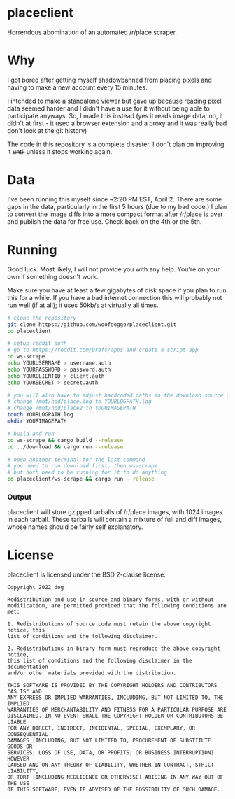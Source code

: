 # placeclient
Horrendous abomination of an automated /r/place scraper.

# Why
I got bored after getting myself shadowbanned from placing pixels and having to
make a new account every 15 minutes.

I intended to make a standalone viewer but gave up because reading pixel data
seemed harder and I didn't have a use for it without being able to participate 
anyways. So, I made this instead (yes it reads image data; no, it didn't at
first - it used a browser extension and a proxy and it was really bad don't look at
the git history)

The code in this repository is a complete disaster. I don't plan on improving it
~~until~~ unless it stops working again.

# Data
I've been running this myself since ~2:20 PM EST, April 2. There are some gaps
in the data, particularly in the first 5 hours (due to my bad code.) I plan to
convert the image diffs into a more compact format after /r/place is over and
publish the data for free use. Check back on the 4th or the 5th.

# Running
Good luck. Most likely, I will not provide you with any help. You're on your
own if something doesn't work.

Make sure you have at least a few gigabytes of disk space if you plan to run this
for a while. If you have a bad internet connection this will probably not run
well (if at all); it uses 50kb/s at virtually all times.

```sh
# clone the repository
git clone https://github.com/woofdoggo/placeclient.git
cd placeclient

# setup reddit auth
# go to https://reddit.com/prefs/apps and create a script app
cd ws-scrape
echo YOURUSERNAME > username.auth
echo YOURPASSWORD > password.auth
echo YOURCLIENTID > client.auth
echo YOURSECRET > secret.auth

# you will also have to adjust hardcoded paths in the download source file:
# change /mnt/hdd/place.log to YOURLOGPATH.log
# change /mnt/hdd/place2 to YOURIMAGEPATH
touch YOURLOGPATH.log
mkdir YOURIMAGEPATH

# build and run
cd ws-scrape && cargo build --release
cd ../download && cargo run --release

# open another terminal for the last command
# you need to run download first, then ws-scrape
# but both need to be running for it to do anything
cd placeclient/ws-scrape && cargo run --release
```

### Output
placeclient will store gzipped tarballs of /r/place images, with 1024 images in
each tarball. These tarballs will contain a mixture of full and diff images,
whose names should be fairly self explanatory.

# License
placeclient is licensed under the BSD 2-clause license.

```
Copyright 2022 dog

Redistribution and use in source and binary forms, with or without
modification, are permitted provided that the following conditions are met:

1. Redistributions of source code must retain the above copyright notice, this
list of conditions and the following disclaimer.

2. Redistributions in binary form must reproduce the above copyright notice,
this list of conditions and the following disclaimer in the documentation
and/or other materials provided with the distribution.

THIS SOFTWARE IS PROVIDED BY THE COPYRIGHT HOLDERS AND CONTRIBUTORS "AS IS" AND
ANY EXPRESS OR IMPLIED WARRANTIES, INCLUDING, BUT NOT LIMITED TO, THE IMPLIED
WARRANTIES OF MERCHANTABILITY AND FITNESS FOR A PARTICULAR PURPOSE ARE
DISCLAIMED. IN NO EVENT SHALL THE COPYRIGHT HOLDER OR CONTRIBUTORS BE LIABLE
FOR ANY DIRECT, INDIRECT, INCIDENTAL, SPECIAL, EXEMPLARY, OR CONSEQUENTIAL
DAMAGES (INCLUDING, BUT NOT LIMITED TO, PROCUREMENT OF SUBSTITUTE GOODS OR
SERVICES; LOSS OF USE, DATA, OR PROFITS; OR BUSINESS INTERRUPTION) HOWEVER
CAUSED AND ON ANY THEORY OF LIABILITY, WHETHER IN CONTRACT, STRICT LIABILITY,
OR TORT (INCLUDING NEGLIGENCE OR OTHERWISE) ARISING IN ANY WAY OUT OF THE USE
OF THIS SOFTWARE, EVEN IF ADVISED OF THE POSSIBILITY OF SUCH DAMAGE.
```
